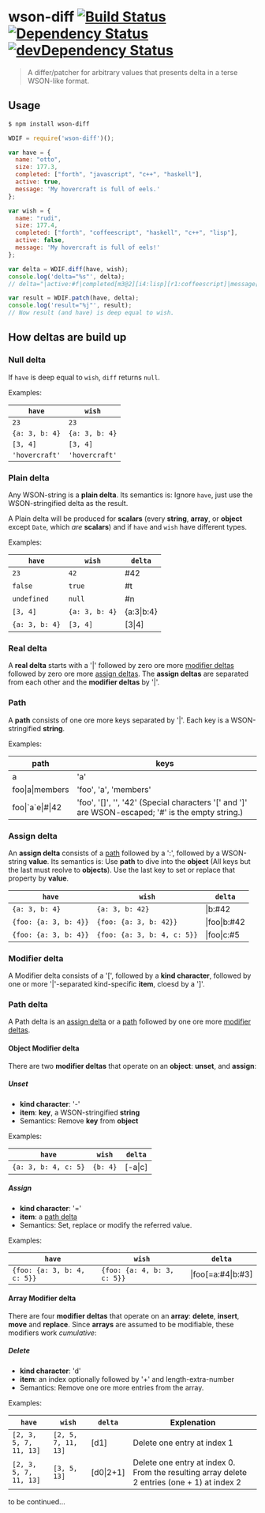 # wson-diff [![Build Status](https://secure.travis-ci.org/tapirdata/wson-diff.png?branch=master)](https://travis-ci.org/tapirdata/wson-diff) [![Dependency Status](https://david-dm.org/tapirdata/wson-diff.svg)](https://david-dm.org/tapirdata/wson-diff) [![devDependency Status](https://david-dm.org/tapirdata/wson-diff/dev-status.svg)](https://david-dm.org/tapirdata/wson-diff#info=devDependencies)
>  A differ/patcher for arbitrary values that presents delta in a terse WSON-like format.

## Usage

```bash
$ npm install wson-diff
```

```js
WDIF = require('wson-diff')();

var have = {
  name: "otto",
  size: 177.3,
  completed: ["forth", "javascript", "c++", "haskell"],
  active: true,
  message: 'My hovercraft is full of eels.'
};

var wish = {
  name: "rudi",
  size: 177.4,
  completed: ["forth", "coffeescript", "haskell", "c++", "lisp"],
  active: false,
  message: 'My hovercraft is full of eels!'
};

var delta = WDIF.diff(have, wish);
console.log('delta="%s"', delta);
// delta="|active:#f|completed[m3@2][i4:lisp][r1:coffeescript]|message[s29=!]|name:rudi|size:#177.4"

var result = WDIF.patch(have, delta);
console.log('result="%j"', result);
// Now result (and have) is deep equal to wish.
```

## How deltas are build up

### Null delta

If `have` is deep equal to `wish`, `diff` returns `null`.  

Examples:

| `have`              | `wish`              |
|---------------------|---------------------|
| `23`                | `23`                |
| `{a: 3, b: 4}`      | `{a: 3, b: 4}`      | 
| `[3, 4]`            | `[3, 4]`            |
| `'hovercraft'`      | `'hovercraft'`      |

<a name="plain-delta"></a>
### Plain delta

Any WSON-string is a **plain delta**. Its semantics is: Ignore `have`, just use the WSON-stringified delta as the result.

A Plain delta will be produced for **scalars** (every **string**, **array**, or **object** except `Date`, which _are_ **scalars**) and if `have` and `wish` have different types.

Examples:

| `have`              | `wish`              |  `delta`         |
|---------------------|---------------------|------------------|
| `23`                | `42`                | #42              |
| `false`             | `true`              | #t               |
| `undefined`         | `null`              | #n               |
| `[3, 4]`            | `{a: 3, b: 4}`      | {a:3\|b:4}       |
| `{a: 3, b: 4}`      | `[3, 4]`            | [3\|4]           |

### Real delta

A **real delta** starts with a '|' followed by zero ore more [modifier deltas](#modifier-delta) followed by zero ore more [assign deltas](#assign-delta). The **assign deltas** are separated from each other and the **modifier deltas** by '|'.

<a name="path"></a>
### Path

A **path** consists of one ore more keys separated by '|'. Each key is a WSON-stringified **string**.

Examples:

| path                     | keys
|--------------------------|-------------
| a                        | 'a' 
| foo\|a\|members          | 'foo', 'a', 'members'
| foo\|\`a\`e\|#\|42       | 'foo', '[]', '', '42' (Special characters '[' and ']' are WSON-escaped; '#' is the empty string.)


### Assign delta

An **assign delta** consists of a [path](#path) followed by a ':', followed by a WSON-string **value**. Its semantics is: Use **path** to dive into the **object** (All keys but the last must reolve to **objects**). Use the last key to set or replace that property by **value**. 

| `have`                 | `wish`                        |  `delta`         |
|------------------------|-------------------------------|------------------|
| `{a: 3, b: 4}`         | `{a: 3, b: 42}`               | \|b:#42          |
| `{foo: {a: 3, b: 4}}`  | `{foo: {a: 3, b: 42}}`        | \|foo\|b:#42     |
| `{foo: {a: 3, b: 4}}`  | `{foo: {a: 3, b: 4, c: 5}}`   | \|foo\|c:#5      |


<a name="modifier-delta"></a>
### Modifier delta

A Modifier delta consists of a '[', followed by a **kind character**, followed by one or more '|'-separated kind-specific **item**, cloesd by a ']'.

<a name="path-delta"></a>
### Path delta

A Path delta is an [assign delta](#assign-delta) or a [path](#path) followed by one ore more [modifier deltas](#modifier-delta).


#### Object Modifier delta

There are two **modifier deltas** that operate on an **object**: **unset**, and **assign**:

##### Unset

- **kind character**: '-'
- **item**: **key**, a WSON-stringified **string**
- Semantics: Remove **key** from **object** 

Examples:

| `have`                | `wish`              |  `delta`         |
|-----------------------|---------------------|------------------|
| `{a: 3, b: 4, c: 5}`  | `{b: 4}`            | [-a\|c]          |

##### Assign

- **kind character**: '='
- **item**: a [path delta](#path-delta)
- Semantics: Set, replace or modify the referred value.

Examples:

| `have`                       | `wish`                      |  `delta`           |
|------------------------------|-----------------------------|--------------------|
| `{foo: {a: 3, b: 4, c: 5}}`  | `{foo: {a: 4, b: 3, c: 5}}` | \|foo[=a:#4\|b:#3] |

#### Array Modifier delta

There are four **modifier deltas** that operate on an **array**: **delete**, **insert**, **move** and **replace**.
Since **arrays** are assumed to be modifiable, these modifiers work _cumulative_: 

##### Delete

- **kind character**: 'd'
- **item**: an index optionally followed by '+' and length-extra-number 
- Semantics: Remove one ore more entries from the array.

Examples:

| `have`                  | `wish`                  |  `delta`         | Explenation
|-------------------------|-------------------------|------------------|------------------|
| `[2, 3, 5, 7, 11, 13]`  | `[2, 5, 7, 11, 13]`     | [d1]             | Delete one entry at index 1 |
| `[2, 3, 5, 7, 11, 13]`  | `[3, 5, 13]`            | [d0\|2+1]        | Delete one entry at index 0. From the resulting array delete 2 entries (one + 1) at index 2 |






to be continued...
